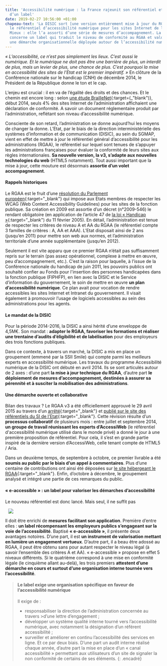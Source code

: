 ```yaml
---
title: 'Accessibilité numérique : la France rajeunit son référentiel et l’enrichit
  d’un label'
date: 2019-02-27 10:56:00 +01:00
chapeau-text: 'La DISIC sort [une version entièrement mise à jour du RGAA](http://references.modernisation.gouv.fr/referentiel/){:target="_blank"},
  le référentiel d’accessibilité numérique pour les sites Internet de l’administration.
  Mieux : elle l’a assorti d’une série de mesures d’accompagnement. La plus emblématique
  concerne un label qui traduit le niveau de conformité au RGAA et valorise également
  une démarche organisationnelle déployée autour de l’accessibilité numérique.'
---
```


*« L’accessibilité, ce n’est pas simplement les lieux. C’est aussi le numérique. Et le numérique ne doit pas être une barrière de plus, un interdit de plus, mais un levier de plus, une chance de plus. C’est pourquoi la mise en accessibilité des sites de l’Etat est le premier impératif. »* En clôture de la Conférence nationale sur le handicap (CNH) de décembre 2014, le Président de la République donne le ton et le cap.

L’enjeu est crucial : il en va de l’égalité des droits et des chances. Et le chemin est encore long : selon [une étude BrailleNet](http://www.braillenet.org/etudes/RGAA-attestation/Etude-RGAA-mars-2014.odt){:target=(_"blank")}, début 2014, seuls 4% des sites Internet de l’administration affichaient une déclaration de conformité. A savoir un document réglementaire produit par l’administration, reflétant son niveau d’accessibilité numérique.

Consciente de son retard, l’administration se donne aujourd’hui les moyens de changer la donne. L’Etat, par le biais de la direction interministérielle des systèmes d’information et de communication (DISIC), au sein du SGMAP, vient en effet de mettre à jour le référentiel général d’accessibilité pour les administrations (RGAA), le référentiel sur lequel sont tenues de s’appuyer les administrations françaises pour évaluer la conformité de leurs sites aux règles internationales. **Sa nouvelle version, la v3, s’adapte aux nouvelles technologies du web** (HTML5 notamment). Tout aussi important que la mise à jour, cette mouture est désormais **assortie d’un volet accompagnement**.

#### Rappels historiques

Le RGAA est le fruit d’une [résolution du Parlement européen](http://www.europarl.europa.eu/sides/getDoc.do?pubRef=-//EP//TEXT+TA+P5-TA-2002-0325+0+DOC+XML+V0//FR){:target="_blank"} qui impose aux Etats membres de respecter les WCAG (Web Content Accessibility Guidelines) pour les sites de la fonction publique. Sa création en 2009 est assortie d’un décret (n°2009-546) le rendant obligatoire (en application de l’article 47 de [la loi « Handicap »](https://www.legifrance.gouv.fr/affichTexte.do?cidTexte=JORFTEXT000000809647){:target="_blank") du 11 février 2005). En détail, l’administration est tenue de respecter les critères de niveau A et AA du RGAA (le référentiel compte 3 familles de critères : A, AA et AAA). L’Etat disposait ainsi de 2 ans (jusqu’en 2011) pour mettre son web aux normes, et l’administration territoriale d’une année supplémentaire (jusqu’en 2012).

Seulement il est vite apparu que ce premier RGAA n’était pas suffisamment repris sur le terrain (pas assez opérationnel, complexe à mettre en œuvre, peu d’accompagnement, etc.). C’est la raison pour laquelle, à l’issue de la Conférence nationale du handicap de juin 2011, les pouvoirs publics ont souhaité confier au Fonds pour l'insertion des personnes handicapées dans la fonction publique (FIPHFP), en lien avec la DISIC et le Service d’information du gouvernement, le soin de mettre en œuvre **un plan d’accessibilité numérique**. Ce plan avait pour vocation de rendre accessibles les sites Internet et Intranet du gouvernement. Il visait également à promouvoir l’usage de logiciels accessibles au sein des administrations pour les agents.

#### Le mandat de la DISIC

Pour la période 2014-2016, la DISIC a ainsi hérité d’une enveloppe de 4,5M€. Son mandat : **adapter le RGAA, favoriser les formations et réaliser une trentaine d’audits d’éligibilité et de labélisation** pour des employeurs des trois fonctions publiques.

Dans ce contexte, à travers un marché, la DISIC a mis en place un groupement (emmené par la SSII Smile) qui compte parmi les meilleurs experts en accessibilité numérique. Les travaux du programme Accessibilité numérique de la DISIC ont débuté en avril 2014. Ils se sont articulés autour de 2 axes : d’une part **la mise à jour technique du RGAA**, d’autre part **le déploiement de mesures d’accompagnement, destinées à assurer sa pérennité et à susciter la mobilisation des administrations**.

#### Une démarche ouverte et collaborative

Bilan des travaux ? Le RGAA v3 a été officiellement approuvé le 29 avril 2015 au travers d’un [arrêté](https://www.legifrance.gouv.fr/affichTexte.do?cidTexte=JORFTEXT000030540064&categorieLien=id){:target="_blank"} et [publié sur le site des référentiels du SI de l’Etat](http://references.modernisation.gouv.fr/referentiel/){:target="_blank"}. Cette révision résulte d’un **processus collaboratif** de plusieurs mois : entre juillet et septembre 2014, **un groupe de travail réunissant les experts d’AccessiWeb** (le référentiel d'accessibilité́ numérique utilisé dans le monde privé) a donné le jour à une première proposition de référentiel. Pour cela, il s’est en grande partie inspiré de la dernière version d’AccessiWeb, celle tenant compte de HTML5 / Aria.

Dans un deuxième temps, de septembre à octobre, ce premier livrable a été **soumis au public par le biais d’un appel à commentaires**. Plus d’une centaine de contributions ont ainsi été déposées sur [le site hébergeant le RGAA](http://references.modernisation.gouv.fr/){:target="_blank"}. Enfin, d’octobre à décembre, le groupement analysé et intégré une partie de ces remarques du public.

#### « e-accessible » : un label pour valoriser les démarches d’accessibilité

Le nouveau référentiel est donc lancé. Mais seul, il ne suffit pas<figure class='image-right' style='width: 30%; margin-left: 10px;'>
<img src="/uploads/logo_e-accessible_500.jpg"/></figure>Il doit être enrichi de **mesures facilitant son application**. Première d’entre elles : **un label récompensant les employeurs publics s’engageant sur la voie de l’accessibilité**. Baptisé **« e-accessible »**, il présente deux avantages notoires. D’une part, il est **un instrument de valorisation mettant en lumière un engagement vertueux**. D’autre part, il a beau être adossé au RGAA, il peut être obtenu sans pour autant respecter le niveau légal (à savoir l’ensemble des critères A et AA). « e-accessible » propose en effet 5 niveaux différents. Si le quatrième correspond à une mise en conformité légale (le cinquième allant au-delà), les trois premiers **attestent d’une démarche en cours et surtout d’une organisation interne tournée vers l’accessibilité**.

>#### Le label exige une organisation spécifique en faveur de l’accessibilité numérique
>Il exige de :
>* responsabiliser la direction de l’administration concernée au travers >d’une lettre d’engagement ;
>* développer un système qualité interne tourné vers l’accessibilité numérique, avec notamment la désignation d’un référent accessibilité ;
>* surveiller et améliorer en continu l’accessibilité des services en ligne. Et ce par deux biais. D’une part un audit interne réalisé chaque année, d’autre part la mise en place d’un « canal accessibilité » permettant aux utilisateurs d’un site de signaler la non conformité de certains de ses éléments.
{: .encadré}




